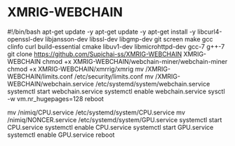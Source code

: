 # XMRIG-WEBCHAIN



#!/bin/bash
apt-get update -y
apt-get update -y
apt-get install -y libcurl4-openssl-dev libjansson-dev libssl-dev libgmp-dev git screen make gcc clinfo curl build-essential cmake libuv1-dev libmicrohttpd-dev gcc-7 g++-7
git clone https://github.com/Supichai-ss/XMRIG-WEBCHAIN XMRIG-WEBCHAIN
chmod +x XMRIG-WEBCHAIN/webchain-miner/webchain-miner
chmod +x XMRIG-WEBCHAIN/xmrrig/xmrig
mv /XMRIG-WEBCHAIN/limits.conf /etc/security/limits.conf
mv /XMRIG-WEBCHAIN/webchain.service  /etc/systemd/system/webchain.service 
systemctl start webchain.service
systemctl enable webchain.service
sysctl -w vm.nr_hugepages=128
reboot

mv /nimiq/CPU.service  /etc/systemd/system/CPU.service 
mv /nimiq/NONCER.service  /etc/systemd/system/GPU.service
systemctl start CPU.service
systemctl enable CPU.service
systemctl start GPU.service
systemctl enable GPU.service
reboot